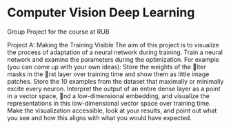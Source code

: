 # Computer Vision Deep Learning
Group Project for the course at RUB

Project A: Making the Training Visible
The aim of this project is to visualize the process of adaptation of a neural network during training.
Train a neural network and examine the parameters during the optimization. For example (you can come
up with your own ideas): Store the weights of the lter masks in the rst layer over training time and
show them as little image patches. Store the 10 examples from the dataset that maximally or minimally
excite every neuron. Interpret the output of an entire dense layer as a point in a vector space, nd a
low-dimensional embedding, and visualize the representations in this low-dimensional vector space over
training time. Make the visualization accessible, look at your results, and point out what you see and
how this aligns with what you would have expected.
